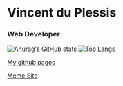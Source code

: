 # Vincent du Plessis 
### Web Developer
[![Anurag's GitHub stats](https://github-readme-stats.vercel.app/api?username=vincentonepointone)](https://github.com/anuraghazra/github-readme-stats)
[![Top Langs](https://github-readme-stats.vercel.app/api/top-langs/?username=vincentonepointone)](https://github.com/anuraghazra/github-readme-stats)

[My github pages](https://vincentonepointone.github.io/)



[Meme Site](https://meme-site-login.ew.r.appspot.com/)


